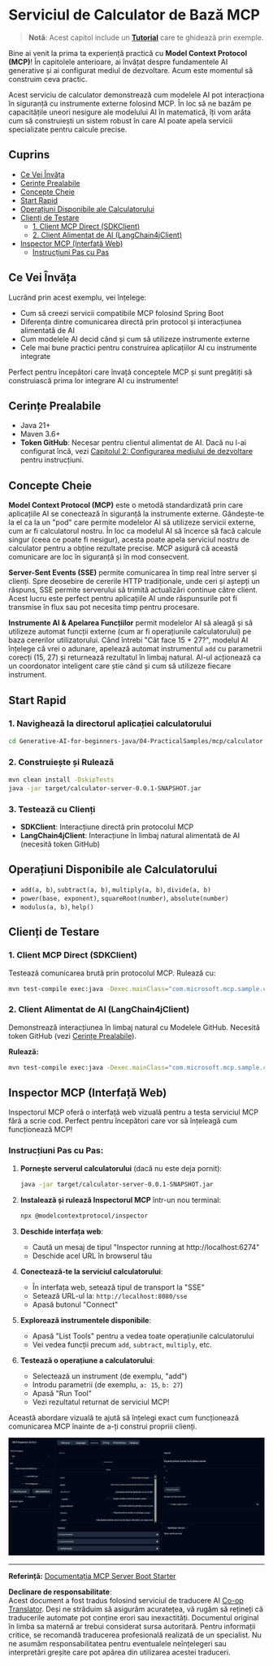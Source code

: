 <!--
CO_OP_TRANSLATOR_METADATA:
{
  "original_hash": "5bd7a347d6ed1d706443f9129dd29dd9",
  "translation_date": "2025-07-25T10:06:14+00:00",
  "source_file": "04-PracticalSamples/mcp/calculator/README.md",
  "language_code": "ro"
}
-->
# Serviciul de Calculator de Bază MCP

>**Notă**: Acest capitol include un [**Tutorial**](./TUTORIAL.md) care te ghidează prin exemple.

Bine ai venit la prima ta experiență practică cu **Model Context Protocol (MCP)**! În capitolele anterioare, ai învățat despre fundamentele AI generative și ai configurat mediul de dezvoltare. Acum este momentul să construim ceva practic.

Acest serviciu de calculator demonstrează cum modelele AI pot interacționa în siguranță cu instrumente externe folosind MCP. În loc să ne bazăm pe capacitățile uneori nesigure ale modelului AI în matematică, îți vom arăta cum să construiești un sistem robust în care AI poate apela servicii specializate pentru calcule precise.

## Cuprins

- [Ce Vei Învăța](../../../../../04-PracticalSamples/mcp/calculator)
- [Cerințe Prealabile](../../../../../04-PracticalSamples/mcp/calculator)
- [Concepte Cheie](../../../../../04-PracticalSamples/mcp/calculator)
- [Start Rapid](../../../../../04-PracticalSamples/mcp/calculator)
- [Operațiuni Disponibile ale Calculatorului](../../../../../04-PracticalSamples/mcp/calculator)
- [Clienți de Testare](../../../../../04-PracticalSamples/mcp/calculator)
  - [1. Client MCP Direct (SDKClient)](../../../../../04-PracticalSamples/mcp/calculator)
  - [2. Client Alimentat de AI (LangChain4jClient)](../../../../../04-PracticalSamples/mcp/calculator)
- [Inspector MCP (Interfață Web)](../../../../../04-PracticalSamples/mcp/calculator)
  - [Instrucțiuni Pas cu Pas](../../../../../04-PracticalSamples/mcp/calculator)

## Ce Vei Învăța

Lucrând prin acest exemplu, vei înțelege:
- Cum să creezi servicii compatibile MCP folosind Spring Boot
- Diferența dintre comunicarea directă prin protocol și interacțiunea alimentată de AI
- Cum modelele AI decid când și cum să utilizeze instrumente externe
- Cele mai bune practici pentru construirea aplicațiilor AI cu instrumente integrate

Perfect pentru începători care învață conceptele MCP și sunt pregătiți să construiască prima lor integrare AI cu instrumente!

## Cerințe Prealabile

- Java 21+
- Maven 3.6+
- **Token GitHub**: Necesar pentru clientul alimentat de AI. Dacă nu l-ai configurat încă, vezi [Capitolul 2: Configurarea mediului de dezvoltare](../../../02-SetupDevEnvironment/README.md) pentru instrucțiuni.

## Concepte Cheie

**Model Context Protocol (MCP)** este o metodă standardizată prin care aplicațiile AI se conectează în siguranță la instrumente externe. Gândește-te la el ca la un "pod" care permite modelelor AI să utilizeze servicii externe, cum ar fi calculatorul nostru. În loc ca modelul AI să încerce să facă calcule singur (ceea ce poate fi nesigur), acesta poate apela serviciul nostru de calculator pentru a obține rezultate precise. MCP asigură că această comunicare are loc în siguranță și în mod consecvent.

**Server-Sent Events (SSE)** permite comunicarea în timp real între server și clienți. Spre deosebire de cererile HTTP tradiționale, unde ceri și aștepți un răspuns, SSE permite serverului să trimită actualizări continue către client. Acest lucru este perfect pentru aplicațiile AI unde răspunsurile pot fi transmise în flux sau pot necesita timp pentru procesare.

**Instrumente AI & Apelarea Funcțiilor** permit modelelor AI să aleagă și să utilizeze automat funcții externe (cum ar fi operațiunile calculatorului) pe baza cererilor utilizatorului. Când întrebi "Cât face 15 + 27?", modelul AI înțelege că vrei o adunare, apelează automat instrumentul `add` cu parametrii corecți (15, 27) și returnează rezultatul în limbaj natural. AI-ul acționează ca un coordonator inteligent care știe când și cum să utilizeze fiecare instrument.

## Start Rapid

### 1. Navighează la directorul aplicației calculatorului
```bash
cd Generative-AI-for-beginners-java/04-PracticalSamples/mcp/calculator
```

### 2. Construiește și Rulează
```bash
mvn clean install -DskipTests
java -jar target/calculator-server-0.0.1-SNAPSHOT.jar
```

### 3. Testează cu Clienți
- **SDKClient**: Interacțiune directă prin protocolul MCP
- **LangChain4jClient**: Interacțiune în limbaj natural alimentată de AI (necesită token GitHub)

## Operațiuni Disponibile ale Calculatorului

- `add(a, b)`, `subtract(a, b)`, `multiply(a, b)`, `divide(a, b)`
- `power(base, exponent)`, `squareRoot(number)`, `absolute(number)`
- `modulus(a, b)`, `help()`

## Clienți de Testare

### 1. Client MCP Direct (SDKClient)
Testează comunicarea brută prin protocolul MCP. Rulează cu:
```bash
mvn test-compile exec:java -Dexec.mainClass="com.microsoft.mcp.sample.client.SDKClient" -Dexec.classpathScope=test
```

### 2. Client Alimentat de AI (LangChain4jClient)
Demonstrează interacțiunea în limbaj natural cu Modelele GitHub. Necesită token GitHub (vezi [Cerințe Prealabile](../../../../../04-PracticalSamples/mcp/calculator)).

**Rulează:**
```bash
mvn test-compile exec:java -Dexec.mainClass="com.microsoft.mcp.sample.client.LangChain4jClient" -Dexec.classpathScope=test
```

## Inspector MCP (Interfață Web)

Inspectorul MCP oferă o interfață web vizuală pentru a testa serviciul MCP fără a scrie cod. Perfect pentru începători care vor să înțeleagă cum funcționează MCP!

### Instrucțiuni Pas cu Pas:

1. **Pornește serverul calculatorului** (dacă nu este deja pornit):
   ```bash
   java -jar target/calculator-server-0.0.1-SNAPSHOT.jar
   ```

2. **Instalează și rulează Inspectorul MCP** într-un nou terminal:
   ```bash
   npx @modelcontextprotocol/inspector
   ```

3. **Deschide interfața web**:
   - Caută un mesaj de tipul "Inspector running at http://localhost:6274"
   - Deschide acel URL în browserul tău

4. **Conectează-te la serviciul calculatorului**:
   - În interfața web, setează tipul de transport la "SSE"
   - Setează URL-ul la: `http://localhost:8080/sse`
   - Apasă butonul "Connect"

5. **Explorează instrumentele disponibile**:
   - Apasă "List Tools" pentru a vedea toate operațiunile calculatorului
   - Vei vedea funcții precum `add`, `subtract`, `multiply`, etc.

6. **Testează o operațiune a calculatorului**:
   - Selectează un instrument (de exemplu, "add")
   - Introdu parametrii (de exemplu, `a: 15`, `b: 27`)
   - Apasă "Run Tool"
   - Vezi rezultatul returnat de serviciul MCP!

Această abordare vizuală te ajută să înțelegi exact cum funcționează comunicarea MCP înainte de a-ți construi propriii clienți.

![npx inspector](../../../../../translated_images/tool.214c70103694335c4cfdc2d624373dfce4b0162f6aea089ac1da9051fb563b7f.ro.png)

---
**Referință:** [Documentația MCP Server Boot Starter](https://docs.spring.io/spring-ai/reference/api/mcp/mcp-server-boot-starter-docs.html)

**Declinare de responsabilitate**:  
Acest document a fost tradus folosind serviciul de traducere AI [Co-op Translator](https://github.com/Azure/co-op-translator). Deși ne străduim să asigurăm acuratețea, vă rugăm să rețineți că traducerile automate pot conține erori sau inexactități. Documentul original în limba sa maternă ar trebui considerat sursa autoritară. Pentru informații critice, se recomandă traducerea profesională realizată de un specialist. Nu ne asumăm responsabilitatea pentru eventualele neînțelegeri sau interpretări greșite care pot apărea din utilizarea acestei traduceri.
